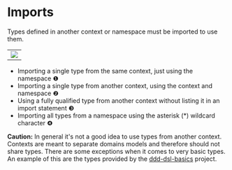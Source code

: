 # Imports
Types defined in another context or namespace must be imported to use them.

<table><tr><td><img src="https://cdn.rawgit.com/fuinorg/org.fuin.dsl.ddd/8642a1478454d26c95b9b2b242accbd1b59ede05/doc/dsl/imports/import.ddd.svg"></td></tr></table>

* Importing a single type from the same context, just using the namespace &#x2776;
* Importing a single type from another context, using the context and namespace &#x2777;
* Using a fully qualified type from another context without listing it in an import statement &#x2778;
* Importing all types from a namespace using the asterisk (*) wildcard character &#x2779;

**Caution:** In general it's not a good idea to use types from another context. Contexts are meant to separate domains models and therefore should not share types. There are some exceptions when it comes to very basic types. An example of this are the types provided by the [ddd-dsl-basics](https://github.com/fuinorg/ddd-dsl-basics) project.